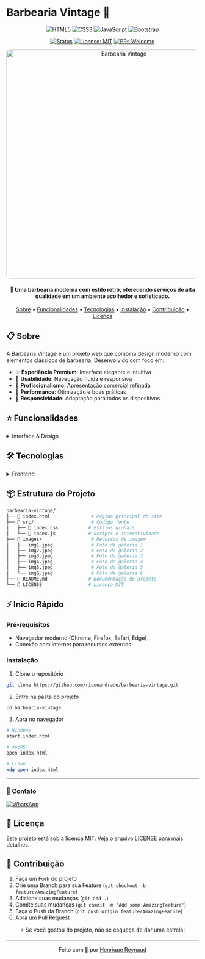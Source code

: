 # Barbearia Vintage 💈

<div align="center">

![HTML5](https://img.shields.io/badge/HTML5-E34F26?style=for-the-badge&logo=html5&logoColor=white)
![CSS3](https://img.shields.io/badge/CSS3-1572B6?style=for-the-badge&logo=css3&logoColor=white)
![JavaScript](https://img.shields.io/badge/JavaScript-F7DF1E?style=for-the-badge&logo=javascript&logoColor=black)
![Bootstrap](https://img.shields.io/badge/Bootstrap-563D7C?style=for-the-badge&logo=bootstrap&logoColor=white)

[![Status](https://img.shields.io/badge/Status-Em%20Desenvolvimento-green.svg)](https://github.com/henriquereynaud/barbearia-vintage)
[![License: MIT](https://img.shields.io/badge/License-MIT-yellow.svg)](https://opensource.org/licenses/MIT)
[![PRs Welcome](https://img.shields.io/badge/PRs-welcome-brightgreen.svg)](http://makeapullrequest.com)

</div>

<p align="center">
  <img src="https://images.unsplash.com/photo-1585747860715-2ba37e788b70" alt="Barbearia Vintage" width="600px" style="border-radius: 10px;">
</p>

<h4 align="center">
💈 Uma barbearia moderna com estilo retrô, oferecendo serviços de alta qualidade em um ambiente acolhedor e sofisticado.
</h4>

<p align="center">
  <a href="#-sobre">Sobre</a> •
  <a href="#-funcionalidades">Funcionalidades</a> •
  <a href="#-tecnologias">Tecnologias</a> •
  <a href="#-instalação">Instalação</a> •
  <a href="#-contribuição">Contribuição</a> •
  <a href="#-licença">Licença</a>
</p>

## 📋 Sobre

A Barbearia Vintage é um projeto web que combina design moderno com elementos clássicos de barbearia. Desenvolvido com foco em:

- ✨ **Experiência Premium**: Interface elegante e intuitiva
- 🎯 **Usabilidade**: Navegação fluida e responsiva
- 💼 **Profissionalismo**: Apresentação comercial refinada
- 🔧 **Performance**: Otimização e boas práticas
- 📱 **Responsividade**: Adaptação para todos os dispositivos

## ⭐ Funcionalidades

<details>
<summary>Interface & Design</summary>

### 🎨 Visual
- Design responsivo e adaptativo
- Preloader animado elegante
- Navegação suave entre seções
- Galeria de fotos profissional

### 🔄 Interatividade
- Contador animado de estatísticas
- Botão flutuante de WhatsApp
- Formulário de contato otimizado
- Menu de navegação inteligente

### 📱 Mobile
- Interface adaptativa
- Performance otimizada
- Carregamento rápido
- Experiência touch aprimorada

</details>

## 🛠️ Tecnologias

<details>
<summary>Frontend</summary>

### 🌐 Core
- ![HTML5](https://img.shields.io/badge/-HTML5-333333?style=flat&logo=HTML5) Estruturação semântica
- ![CSS3](https://img.shields.io/badge/-CSS3-333333?style=flat&logo=CSS3&logoColor=1572B6) Estilização moderna
- ![JavaScript](https://img.shields.io/badge/-JavaScript-333333?style=flat&logo=javascript) Interatividade

### 📚 Frameworks & Bibliotecas
- ![Bootstrap](https://img.shields.io/badge/-Bootstrap-333333?style=flat&logo=bootstrap&logoColor=563D7C) Layout responsivo
- ![Font Awesome](https://img.shields.io/badge/-Font%20Awesome-333333?style=flat&logo=font-awesome) Ícones vetoriais

### 🎨 Design
- Google Fonts (Playfair Display, Roboto)
- Paleta de cores personalizada
- Sistema de grid responsivo

</details>

## 📦 Estrutura do Projeto

```bash
barbearia-vintage/
├── 📄 index.html               # Página principal do site
├── 📁 src/                     # Código fonte
│   ├── 🎨 index.css           # Estilos globais
│   └── 🔧 index.js            # Scripts e interatividade
├── 📸 images/                  # Recursos de imagem
│   ├── img1.jpeg              # Foto da galeria 1
│   ├── img2.jpeg              # Foto da galeria 2
│   ├── img3.jpeg              # Foto da galeria 3
│   ├── img4.jpeg              # Foto da galeria 4
│   ├── img5.jpeg              # Foto da galeria 5
│   └── img6.jpeg              # Foto da galeria 6
├── 📝 README.md               # Documentação do projeto
└── 📜 LICENSE                 # Licença MIT
```

## ⚡ Início Rápido

### Pré-requisitos

- Navegador moderno (Chrome, Firefox, Safari, Edge)
- Conexão com internet para recursos externos

### Instalação

1. Clone o repositório
```bash
git clone https://github.com/riqueandrade/barbearia-vintage.git
```

2. Entre na pasta do projeto
```bash
cd barbearia-vintage
```

3. Abra no navegador
```bash
# Windows
start index.html

# macOS
open index.html

# Linux
xdg-open index.html
```


---




### 📱 Contato

[![WhatsApp](https://img.shields.io/badge/WhatsApp-25D366?style=for-the-badge&logo=whatsapp&logoColor=white)](https://wa.me/5547988231069)

## 📄 Licença

Este projeto está sob a licença MIT. Veja o arquivo [LICENSE](LICENSE) para mais detalhes.

## 🤝 Contribuição

1. Faça um Fork do projeto
2. Crie uma Branch para sua Feature (`git checkout -b feature/AmazingFeature`)
3. Adicione suas mudanças (`git add .`)
4. Comite suas mudanças (`git commit -m 'Add some AmazingFeature'`)
5. Faça o Push da Branch (`git push origin feature/AmazingFeature`)
6. Abra um Pull Request

<div align="center">

⭐ Se você gostou do projeto, não se esqueça de dar uma estrela!

---

Feito com 💈 por [Henrique Reynaud](https://github.com/henriquereynaud)

</div>
